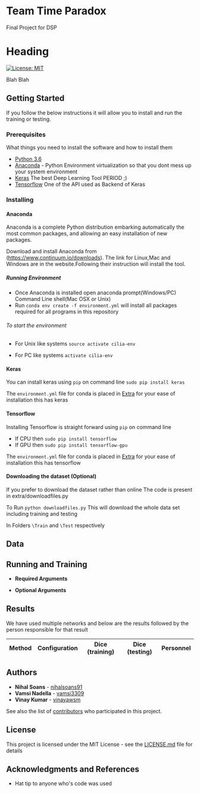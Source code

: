 # Team Time Paradox
Final Project for DSP

# Heading

[![License: MIT](https://img.shields.io/badge/License-MIT-yellow.svg)](https://opensource.org/licenses/MIT)

Blah Blah

## Getting Started

If you follow the below instructions it will allow you to install and run the training or testing.

### Prerequisites

What things you need to install the software and how to install them

- [Python 3.6](https://www.python.org/downloads/release/python-360/)
- [Anaconda](https://www.anaconda.com/) - Python Environment virtualization so that you dont mess up your system environment
- [Keras](https://keras.io/) The best Deep Learning Tool PERIOD ;)
- [Tensorflow](https://www.tensorflow.org/) One of the API used as Backend of Keras

### Installing

#### Anaconda

Anaconda is a complete Python distribution embarking automatically the most common packages, and allowing an easy installation of new packages.

Download and install Anaconda from (https://www.continuum.io/downloads).
The link for Linux,Mac and Windows are in the website.Following their instruction will install the tool.
##### Running Environment

* Once Anaconda is installed open anaconda prompt(Windows/PC) Command Line shell(Mac OSX or Unix)
* Run ```conda env create -f environment.yml``` will install all packages required for all programs in this repository
###### To start the environment 

* For Unix like systems ```source activate cilia-env```

* For PC like systems ```activate cilia-env```

#### Keras

You can install keras using ``` pip ``` on command line
``` sudo pip install keras ```

The `environment.yml` file for conda is placed in [Extra](https://github.com/dsp-uga/team-huddle/tree/master/extra) for your ease of installation this has keras 

#### Tensorflow
Installing Tensorflow is straight forward using ``` pip ``` on command line

* If CPU then  ``` sudo pip install tensorflow ```
* If GPU then ``` sudo pip install tensorflow-gpu ```

The `environment.yml` file for conda is placed in [Extra](https://github.com/dsp-uga/team-huddle/tree/master/extra) for your ease of installation this has tensorflow

#### Downloading the dataset (Optional)

If you prefer to download the dataset rather than online
The code is present in extra/downloadfiles.py

To Run ``` python downloadfiles.py ``` This will download the whole data set including training and testing

In Folders ```\Train``` and ```\Test``` respectively

## Data

## Running and Training



  - **Required Arguments**

 
  - **Optional Arguments**

 
## Results

We have used multiple networks and below are the results followed by the person responsible for that result

Method| Configuration | Dice (training) | Dice (testing) | Personnel 
--- | --- | --- | --- | ---



## Authors

* **Nihal Soans** - [nihalsoans91](https://github.com/nihalsoans91)
* **Vamsi Nadella** - [vamsi3309](https://github.com/vamsi3309)
* **Vinay Kumar** - [vinayawsm](https://github.com/vinayawsm)


See also the list of [contributors](https://github.com/dsp-uga/time-paradox/blob/master/CONTRIBUTORS.md) who participated in this project.

## License

This project is licensed under the MIT License - see the [LICENSE.md](LICENSE.md) file for details

## Acknowledgments and References

* Hat tip to anyone who's code was used



